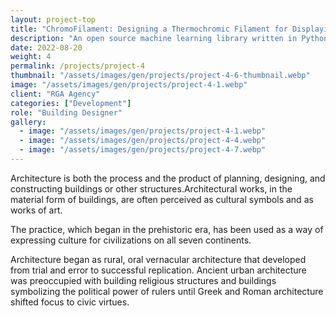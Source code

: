 ```yaml
---
layout: project-top
title: "ChromoFilament: Designing a Thermochromic Filament for Displaying Malleable States"
description: "An open source machine learning library written in Python"
date: 2022-08-20
weight: 4
permalink: /projects/project-4
thumbnail: "/assets/images/gen/projects/project-4-6-thumbnail.webp"
image: "/assets/images/gen/projects/project-4-1.webp"
client: "RGA Agency"
categories: ["Development"]
role: "Building Designer"
gallery:
  - image: "/assets/images/gen/projects/project-4-1.webp"
  - image: "/assets/images/gen/projects/project-4-4.webp"
  - image: "/assets/images/gen/projects/project-4-7.webp"
---
```


Architecture is both the process and the product of planning, designing, and constructing buildings or other structures.Architectural works, in the material form of buildings, are often perceived as cultural symbols and as works of art.

The practice, which began in the prehistoric era, has been used as a way of expressing culture for civilizations on all seven continents.

Architecture began as rural, oral vernacular architecture that developed from trial and error to successful replication. Ancient urban architecture was preoccupied with building religious structures and buildings symbolizing the political power of rulers until Greek and Roman architecture shifted focus to civic virtues.
